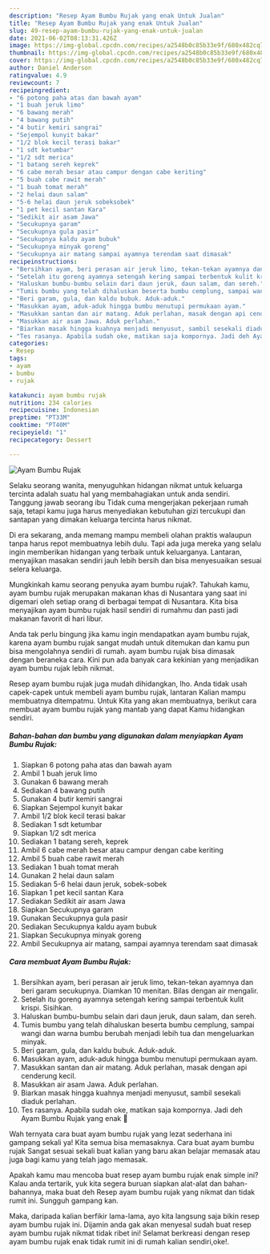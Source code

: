 ```yaml
---
description: "Resep Ayam Bumbu Rujak yang enak Untuk Jualan"
title: "Resep Ayam Bumbu Rujak yang enak Untuk Jualan"
slug: 49-resep-ayam-bumbu-rujak-yang-enak-untuk-jualan
date: 2021-06-02T08:13:31.426Z
image: https://img-global.cpcdn.com/recipes/a2548b0c85b33e9f/680x482cq70/ayam-bumbu-rujak-foto-resep-utama.jpg
thumbnail: https://img-global.cpcdn.com/recipes/a2548b0c85b33e9f/680x482cq70/ayam-bumbu-rujak-foto-resep-utama.jpg
cover: https://img-global.cpcdn.com/recipes/a2548b0c85b33e9f/680x482cq70/ayam-bumbu-rujak-foto-resep-utama.jpg
author: Daniel Anderson
ratingvalue: 4.9
reviewcount: 7
recipeingredient:
- "6 potong paha atas dan bawah ayam"
- "1 buah jeruk limo"
- "6 bawang merah"
- "4 bawang putih"
- "4 butir kemiri sangrai"
- "Sejempol kunyit bakar"
- "1/2 blok kecil terasi bakar"
- "1 sdt ketumbar"
- "1/2 sdt merica"
- "1 batang sereh keprek"
- "6 cabe merah besar atau campur dengan cabe keriting"
- "5 buah cabe rawit merah"
- "1 buah tomat merah"
- "2 helai daun salam"
- "5-6 helai daun jeruk sobeksobek"
- "1 pet kecil santan Kara"
- "Sedikit air asam Jawa"
- "Secukupnya garam"
- "Secukupnya gula pasir"
- "Secukupnya kaldu ayam bubuk"
- "Secukupnya minyak goreng"
- "Secukupnya air matang sampai ayamnya terendam saat dimasak"
recipeinstructions:
- "Bersihkan ayam, beri perasan air jeruk limo, tekan-tekan ayamnya dan beri garam secukupnya. Diamkan 10 menitan. Bilas dengan air mengalir."
- "Setelah itu goreng ayamnya setengah kering sampai terbentuk kulit krispi. Sisihkan."
- "Haluskan bumbu-bumbu selain dari daun jeruk, daun salam, dan sereh."
- "Tumis bumbu yang telah dihaluskan beserta bumbu cemplung, sampai wangi dan warna bumbu berubah menjadi lebih tua dan mengeluarkan minyak."
- "Beri garam, gula, dan kaldu bubuk. Aduk-aduk."
- "Masukkan ayam, aduk-aduk hingga bumbu menutupi permukaan ayam."
- "Masukkan santan dan air matang. Aduk perlahan, masak dengan api cenderung kecil."
- "Masukkan air asam Jawa. Aduk perlahan."
- "Biarkan masak hingga kuahnya menjadi menyusut, sambil sesekali diaduk perlahan."
- "Tes rasanya. Apabila sudah oke, matikan saja kompornya. Jadi deh Ayam Bumbu Rujak yang enak 🤤"
categories:
- Resep
tags:
- ayam
- bumbu
- rujak

katakunci: ayam bumbu rujak 
nutrition: 234 calories
recipecuisine: Indonesian
preptime: "PT33M"
cooktime: "PT40M"
recipeyield: "1"
recipecategory: Dessert

---
```



![Ayam Bumbu Rujak](https://img-global.cpcdn.com/recipes/a2548b0c85b33e9f/680x482cq70/ayam-bumbu-rujak-foto-resep-utama.jpg)

Selaku seorang wanita, menyuguhkan hidangan nikmat untuk keluarga tercinta adalah suatu hal yang membahagiakan untuk anda sendiri. Tanggung jawab seorang ibu Tidak cuma mengerjakan pekerjaan rumah saja, tetapi kamu juga harus menyediakan kebutuhan gizi tercukupi dan santapan yang dimakan keluarga tercinta harus nikmat.

Di era  sekarang, anda memang mampu membeli olahan praktis walaupun tanpa harus repot membuatnya lebih dulu. Tapi ada juga mereka yang selalu ingin memberikan hidangan yang terbaik untuk keluarganya. Lantaran, menyajikan masakan sendiri jauh lebih bersih dan bisa menyesuaikan sesuai selera keluarga. 



Mungkinkah kamu seorang penyuka ayam bumbu rujak?. Tahukah kamu, ayam bumbu rujak merupakan makanan khas di Nusantara yang saat ini digemari oleh setiap orang di berbagai tempat di Nusantara. Kita bisa menyajikan ayam bumbu rujak hasil sendiri di rumahmu dan pasti jadi makanan favorit di hari libur.

Anda tak perlu bingung jika kamu ingin mendapatkan ayam bumbu rujak, karena ayam bumbu rujak sangat mudah untuk ditemukan dan kamu pun bisa mengolahnya sendiri di rumah. ayam bumbu rujak bisa dimasak dengan beraneka cara. Kini pun ada banyak cara kekinian yang menjadikan ayam bumbu rujak lebih nikmat.

Resep ayam bumbu rujak juga mudah dihidangkan, lho. Anda tidak usah capek-capek untuk membeli ayam bumbu rujak, lantaran Kalian mampu membuatnya ditempatmu. Untuk Kita yang akan membuatnya, berikut cara membuat ayam bumbu rujak yang mantab yang dapat Kamu hidangkan sendiri.

<!--inarticleads1-->

##### Bahan-bahan dan bumbu yang digunakan dalam menyiapkan Ayam Bumbu Rujak:

1. Siapkan 6 potong paha atas dan bawah ayam
1. Ambil 1 buah jeruk limo
1. Gunakan 6 bawang merah
1. Sediakan 4 bawang putih
1. Gunakan 4 butir kemiri sangrai
1. Siapkan Sejempol kunyit bakar
1. Ambil 1/2 blok kecil terasi bakar
1. Sediakan 1 sdt ketumbar
1. Siapkan 1/2 sdt merica
1. Sediakan 1 batang sereh, keprek
1. Ambil 6 cabe merah besar atau campur dengan cabe keriting
1. Ambil 5 buah cabe rawit merah
1. Sediakan 1 buah tomat merah
1. Gunakan 2 helai daun salam
1. Sediakan 5-6 helai daun jeruk, sobek-sobek
1. Siapkan 1 pet kecil santan Kara
1. Sediakan Sedikit air asam Jawa
1. Siapkan Secukupnya garam
1. Gunakan Secukupnya gula pasir
1. Sediakan Secukupnya kaldu ayam bubuk
1. Siapkan Secukupnya minyak goreng
1. Ambil Secukupnya air matang, sampai ayamnya terendam saat dimasak




<!--inarticleads2-->

##### Cara membuat Ayam Bumbu Rujak:

1. Bersihkan ayam, beri perasan air jeruk limo, tekan-tekan ayamnya dan beri garam secukupnya. Diamkan 10 menitan. Bilas dengan air mengalir.
1. Setelah itu goreng ayamnya setengah kering sampai terbentuk kulit krispi. Sisihkan.
1. Haluskan bumbu-bumbu selain dari daun jeruk, daun salam, dan sereh.
1. Tumis bumbu yang telah dihaluskan beserta bumbu cemplung, sampai wangi dan warna bumbu berubah menjadi lebih tua dan mengeluarkan minyak.
1. Beri garam, gula, dan kaldu bubuk. Aduk-aduk.
1. Masukkan ayam, aduk-aduk hingga bumbu menutupi permukaan ayam.
1. Masukkan santan dan air matang. Aduk perlahan, masak dengan api cenderung kecil.
1. Masukkan air asam Jawa. Aduk perlahan.
1. Biarkan masak hingga kuahnya menjadi menyusut, sambil sesekali diaduk perlahan.
1. Tes rasanya. Apabila sudah oke, matikan saja kompornya. Jadi deh Ayam Bumbu Rujak yang enak 🤤




Wah ternyata cara buat ayam bumbu rujak yang lezat sederhana ini gampang sekali ya! Kita semua bisa memasaknya. Cara buat ayam bumbu rujak Sangat sesuai sekali buat kalian yang baru akan belajar memasak atau juga bagi kamu yang telah jago memasak.

Apakah kamu mau mencoba buat resep ayam bumbu rujak enak simple ini? Kalau anda tertarik, yuk kita segera buruan siapkan alat-alat dan bahan-bahannya, maka buat deh Resep ayam bumbu rujak yang nikmat dan tidak rumit ini. Sungguh gampang kan. 

Maka, daripada kalian berfikir lama-lama, ayo kita langsung saja bikin resep ayam bumbu rujak ini. Dijamin anda gak akan menyesal sudah buat resep ayam bumbu rujak nikmat tidak ribet ini! Selamat berkreasi dengan resep ayam bumbu rujak enak tidak rumit ini di rumah kalian sendiri,oke!.

